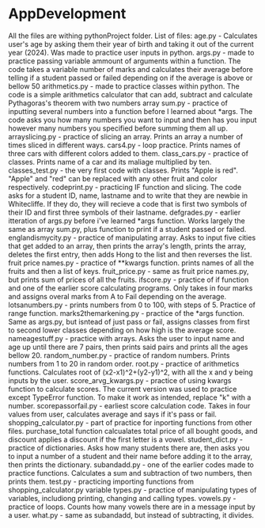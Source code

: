 # AppDevelopment
All the files are withing pythonProject folder.
List of files:
age.py - Calculates user's age by asking them their year of birth and taking it out of the current year (2024). Was made to practice user inputs in python.
args.py - made to practice passing variable ammount of arguments within a function. The code takes a variable number of marks and calculates their average before telling if a student passed or failed depending on if the average is above or bellow 50
arithmetics.py - made to practice classes within python. The code is a simple arithmetics calculator that can add, subtract and calculate Pythagoras's theorem with two numbers 
array sum.py - practice of inputting several numbers into a function before I learned about *args. The code asks you how many numbers you want to input and then has you input however many numbers you specified before summing them all up.
arrayslicing.py - practice of slicing an array. Prints an array a number of times sliced in different ways.
cars4.py - loop practice. Prints names of three cars with different colors added to them.
class_cars.py - practice of classes. Prints name of a car and its maliage multiplied by ten.
classes_test.py - the very first code with classes. Prints "Apple is red". "Apple" and "red" can be replaced with any other fruit and color respectively.
codeprint.py - practicing IF function and slicing. The code asks for a student ID, name, lastname and to write that they are newbie in Whitecliffe. If they do, they will recieve a code that is first two symbols of their ID and first three symbols of their lastname.
defgrades.py - earlier itteration of args.py before i've learned *args function. Works largely the same as array sum.py, plus function to print if a student passed or failed.
englandismycity.py - practice of manipulating array. Asks to input five cities that get added to an array, then prints the array's length, prints the array, deletes the first entry, then adds Hong to the list and then reverses the list.
fruit price names.py - practice of **kwargs function. prints names of all the fruits and then a list of keys.
fruit_price.py - same as fruit price names.py, but prints sum of prices of all the fruits.
ifscore.py - practice of if function and one of the earlier score calculating programs. Only takes in four marks and assigns overal marks from A to Fail depending on the average.
lotsanumbers.py - prints numbers from 0 to 100, with steps of 5. Practice of range function.
marks2themarkening.py - practice of the *args function. Same as args.py, but isntead of just pass or fail, assigns classes from first to second lower classes depending on how high is the average score.
nameagestuff.py - practice with arrays. Asks the user to input name and age up until there are 7 pairs, then prints said pairs and prints all the ages bellow 20.
random_number.py - practice of random numbers. Prints numbers from 1 to 20 in random order.
root.py - practice of arithmetics functions. Calculates root of (x2-x1)^2+(y2-y1)^2, with all the x and y being inputs by the user.
score_arvg_kwargs.py - practice of using kwargs function to calculate scores. The current version was used to practice except TypeError function. To make it work as intended, replace "k" with a number.
scorepassorfail.py - earliest score calculation code. Takes in four values from user, calculates average and says if it's pass or fail.
shopping_calculator.py - part of practice for inporting functions from other files. purchase_total function calcualates total price of all bought goods, and discount applies a discount if the first letter is a vowel.
student_dict.py - practice of dictionaries. Asks how many students there are, then asks you to input a number of a student and their name before adding it to the array, then prints the dictionary.
subandadd.py - one of the earlier codes made to practice functions. Calculates a sum and subtraction of two numbers, then prints them.
test.py - practicing importing functions from shopping_calculator.py
variable types.py - practice of manipulating types of variables, includiong printing, changing and calling types.
vowels.py - practice of loops. Counts how many vowels there are in a message input by a user.
what.py - same as subandadd, but instead of subtracting, it divides.
